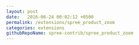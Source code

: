 ```yaml
---
layout: post
date:   2016-06-24 00:02:12 +0500
permalink: /extensions/spree_product_zoom
categories: extensions
githubRepoName: spree-contrib/spree_product_zoom
---
```


